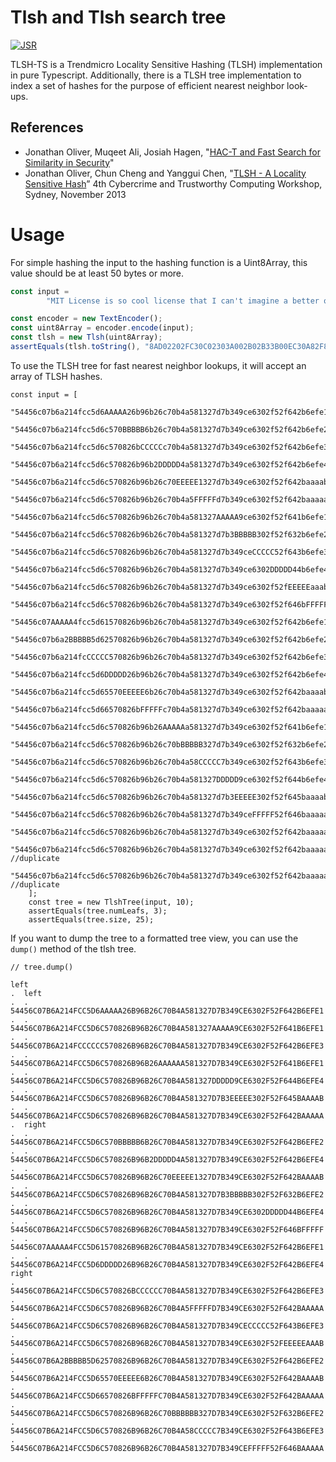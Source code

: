 # Tlsh and Tlsh search tree

[![JSR](https://jsr.io/badges/@kgwinnup/tlsh)](https://jsr.io/@kgwinnup/tlsh)

TLSH-TS is a Trendmicro Locality Sensitive Hashing (TLSH)
implementation in pure Typescript. Additionally, there is a TLSH tree
implementation to index a set of hashes for the purpose of efficient
nearest neighbor look-ups.

## References
- Jonathan Oliver, Muqeet Ali, Josiah Hagen, "[HAC-T and Fast Search for Similarity in Security](https://tlsh.org/papersDir/COINS_2020_camera_ready.pdf)"
- Jonathan Oliver, Chun Cheng and Yanggui Chen, "[TLSH - A Locality Sensitive Hash](https://github.com/trendmicro/tlsh/blob/master/TLSH_CTC_final.pdf)” 4th Cybercrime and Trustworthy Computing Workshop, Sydney, November
    2013
    
# Usage

For simple hashing the input to the hashing function is a Uint8Array,
this value should be at least 50 bytes or more.

```javascript
const input =
        "MIT License is so cool license that I can't imagine a better one!!MIT License is so cool license that I can't imagine a better one!!MIT License is so cool license that I can't imagine a better one!!MIT License is so cool license that I can't imagine a better one!";

const encoder = new TextEncoder();
const uint8Array = encoder.encode(input);
const tlsh = new Tlsh(uint8Array);
assertEquals(tlsh.toString(), "8AD02202FC30C02303A002B02B33B00EC30A82F80008E2FA000A008030B20E03CCA0C2");
```

To use the TLSH tree for fast nearest neighbor lookups, it will accept an array of TLSH hashes.


```
const input = [
        "54456c07b6a214fcc5d6AAAAA26b96b26c70b4a581327d7b349ce6302f52f642b6efe1",
        "54456c07b6a214fcc5d6c570BBBBB6b26c70b4a581327d7b349ce6302f52f642b6efe2",
        "54456c07b6a214fcc5d6c570826bCCCCCc70b4a581327d7b349ce6302f52f642b6efe3",
        "54456c07b6a214fcc5d6c570826b96b2DDDDD4a581327d7b349ce6302f52f642b6efe4",
        "54456c07b6a214fcc5d6c570826b96b26c70EEEEE1327d7b349ce6302f52f642baaaab",
        "54456c07b6a214fcc5d6c570826b96b26c70b4a5FFFFFd7b349ce6302f52f642baaaaa",
        "54456c07b6a214fcc5d6c570826b96b26c70b4a581327AAAAA9ce6302f52f641b6efe1",
        "54456c07b6a214fcc5d6c570826b96b26c70b4a581327d7b3BBBBB302f52f632b6efe2",
        "54456c07b6a214fcc5d6c570826b96b26c70b4a581327d7b349ceCCCCC52f643b6efe3",
        "54456c07b6a214fcc5d6c570826b96b26c70b4a581327d7b349ce6302DDDDD44b6efe4",
        "54456c07b6a214fcc5d6c570826b96b26c70b4a581327d7b349ce6302f52fEEEEEaaab",
        "54456c07b6a214fcc5d6c570826b96b26c70b4a581327d7b349ce6302f52f646bFFFFF",
        "54456c07AAAAA4fcc5d61570826b96b26c70b4a581327d7b349ce6302f52f642b6efe1",
        "54456c07b6a2BBBBB5d62570826b96b26c70b4a581327d7b349ce6302f52f642b6efe2",
        "54456c07b6a214fcCCCCC570826b96b26c70b4a581327d7b349ce6302f52f642b6efe3",
        "54456c07b6a214fcc5d6DDDDD26b96b26c70b4a581327d7b349ce6302f52f642b6efe4",
        "54456c07b6a214fcc5d65570EEEEE6b26c70b4a581327d7b349ce6302f52f642baaaab",
        "54456c07b6a214fcc5d66570826bFFFFFc70b4a581327d7b349ce6302f52f642baaaaa",
        "54456c07b6a214fcc5d6c570826b96b26AAAAAa581327d7b349ce6302f52f641b6efe1",
        "54456c07b6a214fcc5d6c570826b96b26c70bBBBBB327d7b349ce6302f52f632b6efe2",
        "54456c07b6a214fcc5d6c570826b96b26c70b4a58CCCCC7b349ce6302f52f643b6efe3",
        "54456c07b6a214fcc5d6c570826b96b26c70b4a581327DDDDD9ce6302f52f644b6efe4",
        "54456c07b6a214fcc5d6c570826b96b26c70b4a581327d7b3EEEEE302f52f645baaaab",
        "54456c07b6a214fcc5d6c570826b96b26c70b4a581327d7b349ceFFFFF52f646baaaaa",
        "54456c07b6a214fcc5d6c570826b96b26c70b4a581327d7b349ce6302f52f642baaaaa",
        "54456c07b6a214fcc5d6c570826b96b26c70b4a581327d7b349ce6302f52f642baaaaa", //duplicate
        "54456c07b6a214fcc5d6c570826b96b26c70b4a581327d7b349ce6302f52f642baaaaa", //duplicate
    ];
    const tree = new TlshTree(input, 10);
    assertEquals(tree.numLeafs, 3);
    assertEquals(tree.size, 25);
```

If you want to dump the tree to a formatted tree view, you can use the
`dump()` method of the tlsh tree.

```
// tree.dump()

left
.  left
.  .  54456C07B6A214FCC5D6AAAAA26B96B26C70B4A581327D7B349CE6302F52F642B6EFE1
.  .  54456C07B6A214FCC5D6C570826B96B26C70B4A581327AAAAA9CE6302F52F641B6EFE1
.  .  54456C07B6A214FCCCCCC570826B96B26C70B4A581327D7B349CE6302F52F642B6EFE3
.  .  54456C07B6A214FCC5D6C570826B96B26AAAAAA581327D7B349CE6302F52F641B6EFE1
.  .  54456C07B6A214FCC5D6C570826B96B26C70B4A581327DDDDD9CE6302F52F644B6EFE4
.  .  54456C07B6A214FCC5D6C570826B96B26C70B4A581327D7B3EEEEE302F52F645BAAAAB
.  .  54456C07B6A214FCC5D6C570826B96B26C70B4A581327D7B349CE6302F52F642BAAAAA
.  right
.  .  54456C07B6A214FCC5D6C570BBBBB6B26C70B4A581327D7B349CE6302F52F642B6EFE2
.  .  54456C07B6A214FCC5D6C570826B96B2DDDDD4A581327D7B349CE6302F52F642B6EFE4
.  .  54456C07B6A214FCC5D6C570826B96B26C70EEEEE1327D7B349CE6302F52F642BAAAAB
.  .  54456C07B6A214FCC5D6C570826B96B26C70B4A581327D7B3BBBBB302F52F632B6EFE2
.  .  54456C07B6A214FCC5D6C570826B96B26C70B4A581327D7B349CE6302DDDDD44B6EFE4
.  .  54456C07B6A214FCC5D6C570826B96B26C70B4A581327D7B349CE6302F52F646BFFFFF
.  .  54456C07AAAAA4FCC5D61570826B96B26C70B4A581327D7B349CE6302F52F642B6EFE1
.  .  54456C07B6A214FCC5D6DDDDD26B96B26C70B4A581327D7B349CE6302F52F642B6EFE4
right
.  54456C07B6A214FCC5D6C570826BCCCCCC70B4A581327D7B349CE6302F52F642B6EFE3
.  54456C07B6A214FCC5D6C570826B96B26C70B4A5FFFFFD7B349CE6302F52F642BAAAAA
.  54456C07B6A214FCC5D6C570826B96B26C70B4A581327D7B349CECCCCC52F643B6EFE3
.  54456C07B6A214FCC5D6C570826B96B26C70B4A581327D7B349CE6302F52FEEEEEAAAB
.  54456C07B6A2BBBBB5D62570826B96B26C70B4A581327D7B349CE6302F52F642B6EFE2
.  54456C07B6A214FCC5D65570EEEEE6B26C70B4A581327D7B349CE6302F52F642BAAAAB
.  54456C07B6A214FCC5D66570826BFFFFFC70B4A581327D7B349CE6302F52F642BAAAAA
.  54456C07B6A214FCC5D6C570826B96B26C70BBBBBB327D7B349CE6302F52F632B6EFE2
.  54456C07B6A214FCC5D6C570826B96B26C70B4A58CCCCC7B349CE6302F52F643B6EFE3
.  54456C07B6A214FCC5D6C570826B96B26C70B4A581327D7B349CEFFFFF52F646BAAAAA
```



